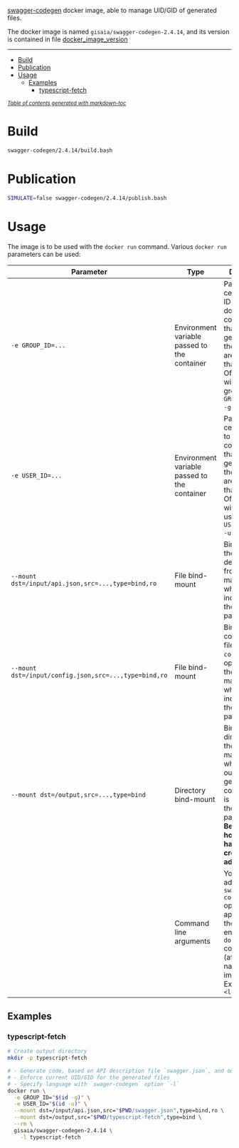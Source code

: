 [swagger-codegen](https://github.com/swagger-api/swagger-codegen) docker image, able to manage UID/GID of generated files.

The docker image is named `gisaia/swagger-codegen-2.4.14`, and its version is contained in file [docker_image_version](../docker_image_version)

---

- [Build](#build)
- [Publication](#publication)
- [Usage](#usage)
  * [Examples](#examples)
    + [typescript-fetch](#typescript-fetch)

<small><i><a href='http://ecotrust-canada.github.io/markdown-toc/'>Table of contents generated with markdown-toc</a></i></small>

# Build

```bash
swagger-codegen/2.4.14/build.bash
```

# Publication

```bash
SIMULATE=false swagger-codegen/2.4.14/publish.bash
```

# Usage

The image is to be used with the `docker run` command. Various `docker run` parameters can be used:

Parameter | Type | Description
-|-|-
`-e GROUP_ID=...` | Environment variable passed to the container | Passes a certain group ID to the docker container, so that the files generated by the container are owned by that group. Often used with current group ID: `-e GROUP_ID="$(id -g)"`.
`-e USER_ID=...` | Environment variable passed to the container | Passes a certain user ID to the docker container, so that the files generated by the container are owned by that user. Often used with current user ID: `-e USER_ID="$(id -u)"`.
`--mount dst=/input/api.json,src=...,type=bind,ro` | File bind-mount | Bind-mounts the API description file from the host machine, whose path is indicated by the `src=...` parameter.
`--mount dst=/input/config.json,src=...,type=bind,ro` | File bind-mount | Bind-mounts a configuration file (`swagger-codegen` `-c` option) from the host machine, whose path is indicated by the `src=...` parameter.
`--mount dst=/output,src=...,type=bind` | Directory bind-mount | Bind-mounts a directory from the host machine, where to output the generated code. Its path is indicated by the `src=...` parameter. **Beware, the host directory has to be created in advance**.
| | Command line arguments | You can pass additional `swagger-codegen` options, just by appending them at the end of the `docker run` command (after the name of the image). Example: `-l <language>`

## Examples

### typescript-fetch

```bash
# Create output directory
mkdir -p typescript-fetch

# - Generate code, based on API description file `swagger.json`, and output it in directory `typescript-fetch`.
# - Enforce current UID/GID for the generated files
# - Specify language with `swager-codegen` option `-l`
docker run \
  -e GROUP_ID="$(id -g)" \
  -e USER_ID="$(id -u)" \
  --mount dst=/input/api.json,src="$PWD/swagger.json",type=bind,ro \
  --mount dst=/output,src="$PWD/typescript-fetch",type=bind \
  --rm \
  gisaia/swagger-codegen-2.4.14 \
    -l typescript-fetch
```
